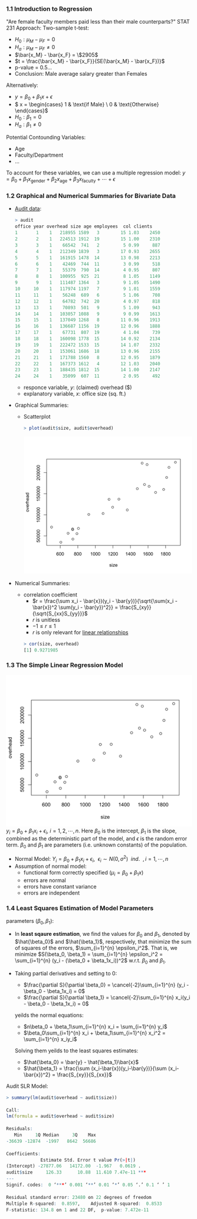 
### 1.1 Introduction to Regression
"Are female faculty members paid less than their male counterparts?"
STAT 231 Approach:
Two-sample t-test:
- $H_0: \mu_M - \mu_F = 0$
- $H_a: \mu_M - \mu_F \neq 0$
- $\bar{x_M} - \bar{x_F} = \$2905$
- $t = \frac{\bar{x_M} - \bar{x_F}}{SE(\bar{x_M} - \bar{x_F})}$
- p-value = $0.5...$
- Conclusion: Male average salary greater than Females

Alternatively:
- $y = \beta_0 + \beta_1x + \epsilon$
- $ x = \begin{cases} 1 & \text{if Male} \\ 0 & \text{Otherwise} \end{cases}$
- $H_0: \beta_1 = 0$
- $H_a: \beta_1 \neq 0$

Potential Contounding Variables:
- Age
- Faculty/Department
- ...

To account for these variables, we can use a multiple regression model:
$y = \beta_0 + \beta_1x_{\text{gender}} + \beta_2x_{\text{age}} + \beta_3x_{\text{faculty}} + \cdots + \epsilon$

### 1.2 Graphical and Numerical Summaries for Bivariate Data
- <u>Audit data</u>:
    ```r
    > audit
    office year overhead size age employees  col clients
    1       1    1   218955 1589   3        15 1.03    2450
    2       2    1   224513 1912  19        15 1.00    2310
    3       3    1    66542  741   2         5 0.99     887
    4       4    1   212349 1839   3        17 0.93    2655
    5       5    1   161915 1478  14        13 0.98    2213
    6       6    1    42469  744  11         3 0.99     518
    7       7    1    55379  790  14         4 0.95     807
    8       8    1   100955  925  21         8 1.05    1149
    9       9    1   111487 1364   3         9 1.05    1490
    10     10    1   117974 1197   7         9 1.01    1559
    11     11    1    56248  689   6         5 1.06     708
    12     12    1    64782  742  20         4 0.97     818
    13     13    1    70893  501   9         5 1.09     943
    14     14    1   103057 1088   9         9 0.99    1613
    15     15    1   137049 1268   8        11 0.96    1913
    16     16    1   136687 1156  19        12 0.96    1888
    17     17    1    67731  807  19         4 1.04     739
    18     18    1   160098 1778  15        14 0.92    2134
    19     19    1   222472 1533  15        14 1.07    2332
    20     20    1   153061 1686  18        13 0.96    2155
    21     21    1   171788 1560   8        12 0.95    1879
    22     22    1   167373 1612   4        12 1.03    2040
    23     23    1   188435 1812  15        14 1.00    2147
    24     24    1    35099  607  11         2 0.95     492
    ```
    - responce variable, $y$: (claimed) overhead ($)
    - explanatory variable, $x$: office size (sq. ft.)

- Graphical Summaries:
    - Scatterplot
        ```r
        > plot(audit$size, audit$overhead)
        ```
        ![alt text](image.png)

- Numerical Summaries:
    - correlation coefficient
        - $r = \frac{\sum x_i - \bar{x})(y_i - \bar{y})}{\sqrt{\sum(x_i - \bar{x})^2 \sum(y_i - \bar{y})^2}} = \frac{S_{xy}}{\sqrt{S_{xx}S_{yy}}}$
        - $r$ is unitless
        - $-1 \leq r \leq 1$
        - $r$ is only relevant for <u>linear relationships</u>
        ```r
        > cor(size, overhead)
        [1] 0.9271985
        ```
    
### 1.3 The Simple Linear Regression Model
![alt text](image.png)
$y_i = \beta_0 + \beta_1x_i + \epsilon_i$, $i = 1, 2, \cdots, n$. Here $\beta_0$ is the intercept, $\beta_1$ is the slope, combined as the deterministic part of the model, and $\epsilon$ is the random error term.  $\beta_0$ and $\beta_1$ are parameters (i.e. unknown constants) of the population.

- Normal Model:
    $Y_i = \beta_0 + \beta_1x_i + \epsilon_i,\ \  \epsilon_i {\sim} N(0, \sigma^2)\ \ ind.\ \ , i=1,\cdots, n$
- Assumption of normal model:
    - functional form correctly specified ($\mu_i = \beta_0 + \beta_1x$)
    - errors are normal
    - errors have constant variance
    - errors are independent

### 1.4 Least Squares Estimation of Model Parameters
parameters ($\beta_0, \beta_1$):
- In <b>least sqaure estimation</b>, we find the values for $\beta_0$ and $\beta_1$, denoted by $\hat{\beta_0}$ and $\hat{\beta_1}$, respectively, that minimize the sum of squares of the errors, $\sum_{i=1}^{n} \epsilon_i^2$.
That is, we minimize $S(\beta_0, \beta_1) = \sum_{i=1}^{n} \epsilon_i^2 = \sum_{i=1}^{n} (y_i - (\beta_0 + \beta_1x_i))^2$ w.r.t. $\beta_0$ and $\beta_1$.
- Taking partial derivatives and setting to 0:
    - $\frac{\partial S}{\partial \beta_0} = \cancel{-2}\sum_{i=1}^{n} (y_i - \beta_0 - \beta_1x_i) = 0$
    - $\frac{\partial S}{\partial \beta_1} = \cancel{-2}\sum_{i=1}^{n} x_i(y_i - \beta_0 - \beta_1x_i) = 0$

    yeilds the normal equations:
    - $n\beta_0 + \beta_1\sum_{i=1}^{n} x_i = \sum_{i=1}^{n} y_i$
    - $\beta_0\sum_{i=1}^{n} x_i + \beta_1\sum_{i=1}^{n} x_i^2 = \sum_{i=1}^{n} x_iy_i$

    Solving them yeilds to the least squares estimates:
    - $\hat{\beta_0} = \bar{y} - \hat{\beta_1}\bar{x}$
    - $\hat{\beta_1} = \frac{\sum (x_i-\bar{x})(y_i-\bar{y})}{\sum (x_i-\bar{x})^2} = \frac{S_{xy}}{S_{xx}}$

Audit SLR Model:
```r
> summary(lm(audit$overhead ~ audit$size))

Call:
lm(formula = audit$overhead ~ audit$size)

Residuals:
   Min     1Q Median     3Q    Max 
-36639 -12874  -1997   8642  56686 

Coefficients:
             Estimate Std. Error t value Pr(>|t|)    
(Intercept) -27877.06   14172.00  -1.967   0.0619 .  
audit$size     126.33      10.88  11.610 7.47e-11 ***
---
Signif. codes:  0 ‘***’ 0.001 ‘**’ 0.01 ‘*’ 0.05 ‘.’ 0.1 ‘ ’ 1

Residual standard error: 23480 on 22 degrees of freedom
Multiple R-squared:  0.8597,	Adjusted R-squared:  0.8533 
F-statistic: 134.8 on 1 and 22 DF,  p-value: 7.472e-11
```
